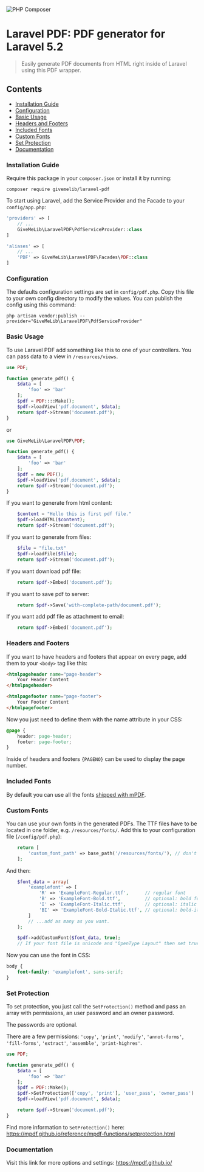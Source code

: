 ![PHP Composer](https://github.com/givemelib/laravel-pdf/workflows/PHP%20Composer/badge.svg?branch=master)



# Laravel PDF: PDF generator for Laravel 5.2

> Easily generate PDF documents from HTML right inside of Laravel using this PDF wrapper.

## Contents
- [Installation Guide](#installation-guide)
- [Configuration](#configuration)
- [Basic Usage](#basic-usage)
- [Headers and Footers](#headers-and-footers)
- [Included Fonts](#included-fonts)
- [Custom Fonts](#custom-fonts)
- [Set Protection](#set-protection)
- [Documentation](#documentation)


### Installation Guide

Require this package in your `composer.json` or install it by running:

```
composer require givemelib/laravel-pdf
```

To start using Laravel, add the Service Provider and the Facade to your `config/app.php`:

```php
'providers' => [
	// ...
	GiveMeLib\LaravelPDF\PdfServiceProvider::class
]
```

```php
'aliases' => [
	// ...
	'PDF' => GiveMeLib\LaravelPDF\Facades\PDF::class
]
```

### Configuration
The defaults configuration settings are set in `config/pdf.php`. Copy this file to your own config directory to modify the values. You can publish the config using this command:

    php artisan vendor:publish --provider="GiveMeLib\LaravelPDF\PdfServiceProvider"


### Basic Usage

To use Laravel PDF add something like this to one of your controllers. You can pass data to a view in `/resources/views`.

```php
use PDF;

function generate_pdf() {
	$data = [
		'foo' => 'bar'
	];
	$pdf = PDF::::Make();
	$pdf->loadView('pdf.document', $data);
	return $pdf->Stream('document.pdf');
}
```
or

```php
use GiveMeLib\LaravelPDF\PDF;

function generate_pdf() {
	$data = [
		'foo' => 'bar'
	];
	$pdf = new PDF();
	$pdf->loadView('pdf.document', $data);
	return $pdf->Stream('document.pdf');
}

```

If you want to generate from html content:
```php
    $content = "Hello this is first pdf file."
	$pdf->loadHTML($content);
	return $pdf->Stream('document.pdf');
```

If you want to generate from files:
```php
    $file = "file.txt"
	$pdf->loadFile($file);
	return $pdf->Stream('document.pdf');
```

If you want download pdf file:
```php
	return $pdf->Embed('document.pdf');
```

If you want to save pdf to server:
```php
	return $pdf->Save('with-complete-path/document.pdf');
```

If you want add pdf file as attachment to email:
```php
	return $pdf->Embed('document.pdf');
```

### Headers and Footers

If you want to have headers and footers that appear on every page, add them to your `<body>` tag like this:

```html
<htmlpageheader name="page-header">
	Your Header Content
</htmlpageheader>

<htmlpagefooter name="page-footer">
	Your Footer Content
</htmlpagefooter>
```

Now you just need to define them with the name attribute in your CSS:

```css
@page {
	header: page-header;
	footer: page-footer;
}
```

Inside of headers and footers `{PAGENO}` can be used to display the page number.

### Included Fonts

By default you can use all the fonts [shipped with mPDF](https://mpdf.github.io/fonts-languages/available-fonts-v6.html).

### Custom Fonts

You can use your own fonts in the generated PDFs. The TTF files have to be located in one folder, e.g. `/resources/fonts/`. Add this to your configuration file (`/config/pdf.php`):
```php
    return [
	    'custom_font_path' => base_path('/resources/fonts/'), // don't forget the trailing slash!
    ];
```
And then:
```php
    $font_data = array(
        'examplefont' => [
            'R' => 'ExampleFont-Regular.ttf',      // regular font
            'B' => 'ExampleFont-Bold.ttf',         // optional: bold font
            'I' => 'ExampleFont-Italic.ttf',       // optional: italic font
            'BI' => 'ExampleFont-Bold-Italic.ttf', // optional: bold-italic font
        ]
        // ...add as many as you want.
    );

	$pdf->addCustomFont($font_data, true);
	// If your font file is unicode and "OpenType Layout" then set true. Default value is false.
```

Now you can use the font in CSS:

```css
body {
	font-family: 'examplefont', sans-serif;
}
```

### Set Protection

To set protection, you just call the `SetProtection()` method and pass an array with permissions, an user password and an owner password.

The passwords are optional.

There are a few permissions: `'copy'`, `'print'`, `'modify'`, `'annot-forms'`, `'fill-forms'`, `'extract'`, `'assemble'`, `'print-highres'`.

```php
use PDF;

function generate_pdf() {
	$data = [
		'foo' => 'bar'
	];
	$pdf = PDF::Make();
	$pdf->SetProtection(['copy', 'print'], 'user_pass', 'owner_pass')
	$pdf->loadView('pdf.document', $data);

	return $pdf->Stream('document.pdf');
}
```

Find more information to `SetProtection()` here: https://mpdf.github.io/reference/mpdf-functions/setprotection.html

### Documentation

 Visit this link for more options and settings: https://mpdf.github.io/
